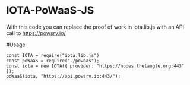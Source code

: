 # IOTA-PoWaaS-JS

With this code you can replace the proof of work in iota.lib.js with an API call to https://powsrv.io/

#Usage
```
const IOTA = require("iota.lib.js")
const poWaaS = require("./powaas");
const iota = new IOTA({ provider: "https://nodes.thetangle.org:443" });
poWaaS(iota, "https://api.powsrv.io:443/");

```
